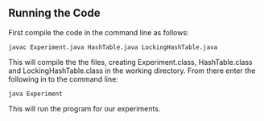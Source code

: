 ## Running the Code
First compile the code in the command line as follows:
```
javac Experiment.java HashTable.java LockingHashTable.java
```
This will compile the the files, creating Experiment.class, HashTable.class and LockingHashTable.class in the working directory.
From there enter the following in to the command line:
```
java Experiment
```
This will run the program for our experiments.